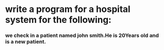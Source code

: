 <h1>write a program for a hospital system for the following: </h1>
<h3>we check in a patient named john smith.He is 20Years old and is a new patient.</h3>
